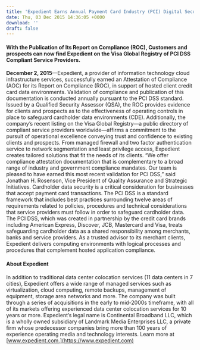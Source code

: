 ```yaml
---
title: 'Expedient Earns Annual Payment Card Industry (PCI) Digital Security Standard (DSS) Attestation'
date: Thu, 03 Dec 2015 14:36:05 +0000
download: ''
draft: false
---
```


#### With the Publication of Its Report on Compliance (ROC), Customers and prospects can now find Expedient on the Visa Global Registry of PCI DSS Compliant Service Providers.

**December 2, 2015**—Expedient, a provider of information technology cloud infrastructure services, successfully earned an Attestation of Compliance (AOC) for its Report on Compliance (ROC), in support of hosted client credit card data environments. Validation of compliance and publication of this documentation is conducted annually pursuant to the PCI DSS standard. Issued by a Qualified Security Assessor (QSA), the ROC provides evidence for clients and prospects as to the effectiveness of operating controls in place to safeguard cardholder data environments (CDE). Additionally, the company’s recent listing on the Visa Global Registry—a public directory of compliant service providers worldwide—affirms a commitment to the pursuit of operational excellence conveying trust and confidence to existing clients and prospects. From managed firewall and two factor authentication service to network segmentation and least privilege access, Expedient creates tailored solutions that fit the needs of its clients. “We offer compliance attestation documentation that is complementary to a broad range of industry and government compliance mandates. Our team is pleased to have earned this most recent validation for PCI DSS,” said Jonathan H. Rosenson, Vice President of Quality Assurance and Strategic Initiatives. Cardholder data security is a critical consideration for businesses that accept payment card transactions. The PCI DSS is a standard framework that includes best practices surrounding twelve areas of requirements related to policies, procedures and technical considerations that service providers must follow in order to safeguard cardholder data. The PCI DSS, which was created in partnership by the credit card brands including American Express, Discover, JCB, Mastercard and Visa, treats safeguarding cardholder data as a shared responsibility among merchants, banks and service providers. As a trusted advisor to its merchant clients, Expedient delivers computing environments with logical processes and procedures that complement hosted application compliance.

#### **About Expedient**

In addition to traditional data center colocation services (11 data centers in 7 cities), Expedient offers a wide range of managed services such as virtualization, cloud computing, remote backups, management of equipment, storage area networks and more. The company was built through a series of acquisitions in the early to mid-2000s timeframe, with all of its markets offering experienced data center colocation services for 10 years or more. Expedient’s legal name is Continental Broadband LLC, which is a wholly owned subsidiary of Landmark Media Enterprises LLC, a private firm whose predecessor companies bring more than 100 years of experience operating media and technology interests. Learn more at [www.expedient.com.](https://www.expedient.com)